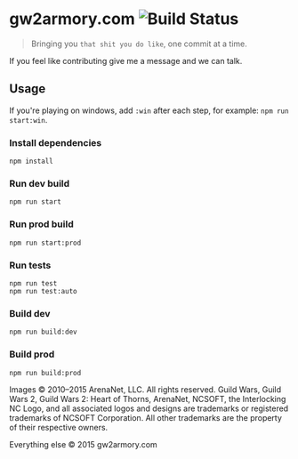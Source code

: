 # gw2armory.com ![Build Status](https://travis-ci.org/madou/gw2armory.com.svg)

> Bringing you `that shit you do like`, one commit at a time.

If you feel like contributing give me a message and we can talk.

## Usage

If you're playing on windows, add `:win` after each step, for example: `npm run start:win`.

### Install dependencies
```
npm install
```

### Run dev build
```
npm run start
```

### Run prod build
```
npm run start:prod
```

### Run tests
```
npm run test
npm run test:auto
```

### Build dev
```
npm run build:dev
```

### Build prod
```
npm run build:prod
```

Images © 2010–2015 ArenaNet, LLC. All rights reserved. Guild Wars, Guild Wars 2, Guild Wars 2: Heart of Thorns, ArenaNet, NCSOFT, the Interlocking NC Logo, and all associated logos and designs are trademarks or registered trademarks of NCSOFT Corporation. All other trademarks are the property of their respective owners.

Everything else © 2015 gw2armory.com
